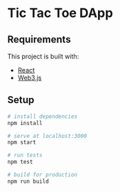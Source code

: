 # Tic Tac Toe DApp

## Requirements

This project is built with:

- [React](https://reactjs.org/)
- [Web3.js](https://web3js.readthedocs.io/en/1.0/index.html)

## Setup

```bash
# install dependencies
npm install

# serve at localhost:3000 
npm start

# run tests
npm test

# build for production
npm run build
```
